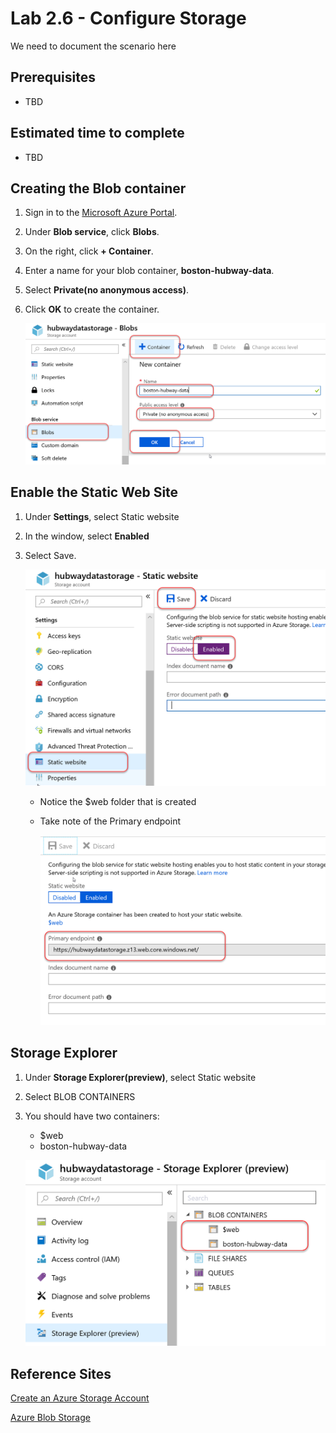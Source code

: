 # Lab 2.6 - Configure Storage
We need to document the scenario here

## Prerequisites
- TBD

## Estimated time to complete
- TBD

## Creating the Blob container

1. Sign in to the [Microsoft Azure Portal](https://portal.azure.com).
2. Under **Blob service**, click **Blobs**.
3. On the right, click **+ Container**.
4. Enter a name for your blob container, **boston-hubway-data**.
5. Select **Private(no anonymous access)**.
6. Click **OK** to create the container.

    ![Image](/images/lab-2.6-image4.png)

## Enable the Static Web Site
1.  Under **Settings**, select Static website
2.  In the window, select **Enabled**
3.  Select Save.

    ![Image](/images/lab-2.6-image5.png)

    - Notice the $web folder that is created
    - Take note of the Primary endpoint

        ![Image](/images/lab-2.6-image6.png)

## Storage Explorer
1.  Under **Storage Explorer(preview)**, select Static website

2.  Select BLOB CONTAINERS
3. You should have two containers:
   - $web
   - boston-hubway-data 

    ![Image](/images/lab-2.6-image7.png)

## Reference Sites

[Create an Azure Storage Account](https://docs.microsoft.com/en-us/azure/storage/common/storage-quickstart-create-account?toc=%2Fazure%2Fstorage%2Fblobs%2Ftoc.json&tabs=azure-portal)

[Azure Blob Storage](https://azure.microsoft.com/en-us/services/storage/blobs/)
